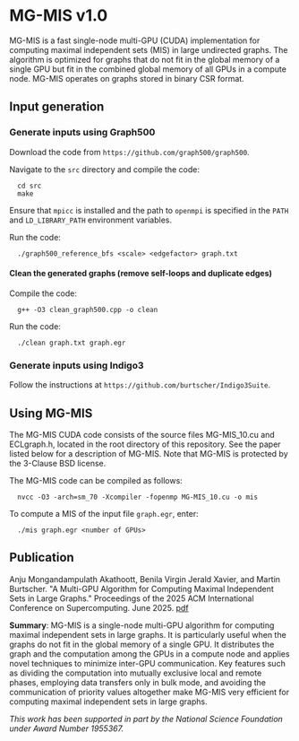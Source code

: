 # MG-MIS v1.0

MG-MIS is a fast single-node multi-GPU (CUDA) implementation for computing maximal independent sets (MIS) in large undirected graphs. The algorithm is optimized for graphs that do not fit in the global memory of a single GPU but fit in the combined global memory of all GPUs in a compute node. MG-MIS operates on graphs stored in binary CSR format.


## Input generation

### Generate inputs using Graph500

Download the code from `https://github.com/graph500/graph500`.

Navigate to the `src` directory and compile the code:

```
  cd src
  make
```

Ensure that `mpicc` is installed and the path to `openmpi` is specified in the `PATH` and `LD_LIBRARY_PATH` environment variables.

Run the code:

```
  ./graph500_reference_bfs <scale> <edgefactor> graph.txt
```

#### Clean the generated graphs (remove self-loops and duplicate edges)

Compile the code:
```
  g++ -O3 clean_graph500.cpp -o clean
```

Run the code:
```
  ./clean graph.txt graph.egr
```

### Generate inputs using Indigo3

Follow the instructions at `https://github.com/burtscher/Indigo3Suite`.


## Using MG-MIS

The MG-MIS CUDA code consists of the source files MG-MIS_10.cu and ECLgraph.h, located in the root directory of this repository. See the paper listed below for a description of MG-MIS. Note that MG-MIS is protected by the 3-Clause BSD license.

The MG-MIS code can be compiled as follows:
```
  nvcc -O3 -arch=sm_70 -Xcompiler -fopenmp MG-MIS_10.cu -o mis
```

To compute a MIS of the input file `graph.egr`, enter:
```
  ./mis graph.egr <number of GPUs>
```


## Publication

Anju Mongandampulath Akathoott, Benila Virgin Jerald Xavier, and Martin Burtscher. "A Multi-GPU Algorithm for Computing Maximal Independent Sets in Large Graphs." Proceedings of the 2025 ACM International Conference on Supercomputing. June 2025. [pdf](https://userweb.cs.txstate.edu/~mb92/papers/ics25.pdf)

**Summary**: MG-MIS is a single-node multi-GPU algorithm for computing maximal independent sets in large graphs. It is particularly useful when the graphs do not fit in the global memory of a single GPU. It distributes the graph and the computation among the GPUs in a compute node and applies novel techniques to minimize inter-GPU communication. Key features such as dividing the computation into mutually exclusive local and remote phases, employing data transfers only in bulk mode, and avoiding the communication of priority values altogether make MG-MIS very efficient for computing maximal independent sets in large graphs.

*This work has been supported in part by the National Science Foundation under Award Number 1955367.*
